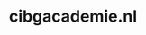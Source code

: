 ---
layout: post
title:  "cibgacademie.nl"
internal_url:  "/dutchgov/cibgacademie.nl.html"
categories: dutchgov
---